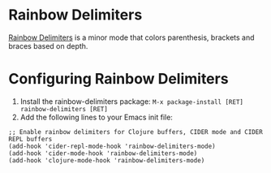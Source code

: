 # Rainbow Delimiters 

[Rainbow Delimiters](https://www.emacswiki.org/emacs/RainbowDelimiters) is a minor mode that colors parenthesis, brackets and braces based on depth.

# Configuring Rainbow Delimiters

1. Install the rainbow-delimiters package: `M-x package-install [RET] rainbow-delimiters [RET]`
2. Add the following lines to your Emacs init file:

```
;; Enable rainbow delimiters for Clojure buffers, CIDER mode and CIDER REPL buffers
(add-hook 'cider-repl-mode-hook 'rainbow-delimiters-mode) 
(add-hook 'cider-mode-hook 'rainbow-delimiters-mode)
(add-hook 'clojure-mode-hook 'rainbow-delimiters-mode)
```